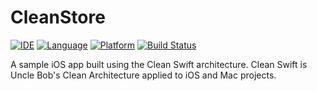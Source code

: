 # CleanStore

[![IDE](https://img.shields.io/badge/Xcode-10-blue.svg)](https://developer.apple.com/xcode/)
[![Language](https://img.shields.io/badge/swift-4-orange.svg)](https://swift.org)
[![Platform](https://img.shields.io/badge/iOS-12-green.svg)](https://developer.apple.com/ios/)
[![Build Status](https://github.com/IhwanID/PokemonVIP/actions)](https://github.com/IhwanID/PokemonVIP/actions/workflows/PokemonVIP.yml/badge.svg)

A sample iOS app built using the Clean Swift architecture. Clean Swift is Uncle Bob's Clean Architecture applied to iOS and Mac projects. 